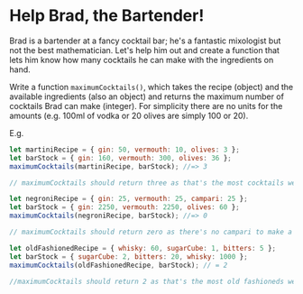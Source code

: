 # Help Brad, the Bartender!

Brad is a bartender at a fancy cocktail bar; he's a fantastic mixologist but not the best mathematician. Let's help him out and create a function that lets him know how many cocktails he can make with the ingredients on hand.

Write a function `maximumCocktails()`, which takes the recipe (object) and the available ingredients (also an object) and returns the maximum number of cocktails Brad can make (integer). For simplicity there are no units for the amounts (e.g. 100ml of vodka or 20 olives are simply 100 or 20).

E.g.

```js
let martiniRecipe = { gin: 50, vermouth: 10, olives: 3 };
let barStock = { gin: 160, vermouth: 300, olives: 36 };
maximumCocktails(martiniRecipe, barStock); //=> 3

// maximumCocktails should return three as that's the most cocktails we can make before running out of gin

let negroniRecipe = { gin: 25, vermouth: 25, campari: 25 };
let barStock = { gin: 2250, vermouth: 2250, olives: 60 };
maximumCocktails(negroniRecipe, barStock); //=> 0

// maximumCocktails should return zero as there's no campari to make a negroni with

let oldFashionedRecipe = { whisky: 60, sugarCube: 1, bitters: 5 };
let barStock = { sugarCube: 2, bitters: 20, whisky: 1000 };
maximumCocktails(oldFashionedRecipe, barStock); // = 2

//maximumCocktails should return 2 as that's the most old fashioneds we can make before running out of sugar cubes
```
